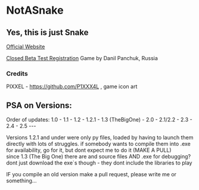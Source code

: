 # NotASnake                                    
## Yes, this is just Snake
[Official Website](https://notasnake.tilda.ws)   
  
[Closed Beta Test Registration](https://notasnake.tilda.ws/closedbeta)
Game by Danil Panchuk, Russia

### Credits
PIXXEL - https://github.com/P1XXX4L , game icon art

##  PSA on Versions:
Order of updates:
1.0 - 1.1 - 1.2 - 1.2.1 - 1.3 (TheBigOne) - 2.0 - 2.1/2.2 - 2.3 - 2.4 - 2.5 ---

Versions 1.2.1 and under were only py files, loaded by having to launch them directly with lots of struggles. if somebody wants to compile them into .exe for availability, go for it, but dont expect me to do it (MAKE A PULL)    
since 1.3 (The Big One) there are and source files AND .exe for debugging? dont just download the exe`s though - they dont include the libraries to play  

IF you compile an old version make a pull request, please write me or something...

